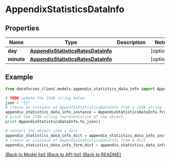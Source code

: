 # AppendixStatisticsDataInfo


## Properties

Name | Type | Description | Notes
------------ | ------------- | ------------- | -------------
**day** | [**AppendixStatisticsRatesDataInfo**](AppendixStatisticsRatesDataInfo.md) |  | [optional] 
**minute** | [**AppendixStatisticsRatesDataInfo**](AppendixStatisticsRatesDataInfo.md) |  | [optional] 

## Example

```python
from dataforseo_client.models.appendix_statistics_data_info import AppendixStatisticsDataInfo

# TODO update the JSON string below
json = "{}"
# create an instance of AppendixStatisticsDataInfo from a JSON string
appendix_statistics_data_info_instance = AppendixStatisticsDataInfo.from_json(json)
# print the JSON string representation of the object
print AppendixStatisticsDataInfo.to_json()

# convert the object into a dict
appendix_statistics_data_info_dict = appendix_statistics_data_info_instance.to_dict()
# create an instance of AppendixStatisticsDataInfo from a dict
appendix_statistics_data_info_form_dict = appendix_statistics_data_info.from_dict(appendix_statistics_data_info_dict)
```
[[Back to Model list]](../README.md#documentation-for-models) [[Back to API list]](../README.md#documentation-for-api-endpoints) [[Back to README]](../README.md)


